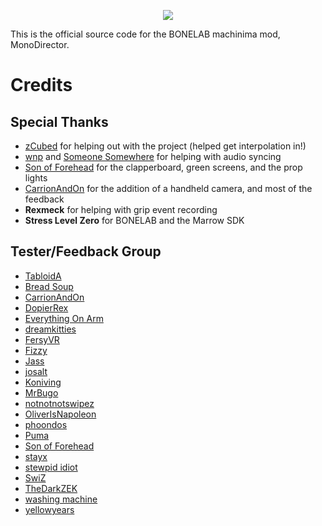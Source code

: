 <p align="center">
  <img src="https://i.imgur.com/5XrPOnQ.png" />
</p>

This is the official source code for the BONELAB machinima mod, MonoDirector.

# Credits

## Special Thanks
- [zCubed](https://github.com/zCubed3) for helping out with the project (helped get interpolation in!)
- [wnp](https://github.com/wnp78) and [Someone Somewhere](https://github.com/someonesomewheredev) for helping with audio syncing
- [Son of Forehead](https://github.com/SonOfForehead) for the clapperboard, green screens, and the prop lights
- [CarrionAndOn](https://github.com/CarrionAndOn) for the addition of a handheld camera, and most of the feedback
- **Rexmeck** for helping with grip event recording
- **Stress Level Zero** for BONELAB and the Marrow SDK

## Tester/Feedback Group
- [TabloidA](https://github.com/Acerocks22)
- [Bread Soup](https://github.com/BreadSoup)
- [CarrionAndOn](https://github.com/CarrionAndOn)
- [DopierRex](https://github.com/coldboiddcddd)
- [Everything On Arm](https://github.com/D2Lx0wse)
- [dreamkitties](https://github.com/dreamkitties)
- [FersyVR](https://github.com/FersyVR)
- [Fizzy](https://github.com/Fizzyhex)
- [Jass](https://github.com/Jass3k)
- [josalt](https://github.com/josalt)
- [Koniving](https://github.com/Koniving)
- [MrBugo](https://github.com/MrBugo)
- [notnotnotswipez](https://github.com/notnotnotswipez)
- [OliverIsNapoleon](https://github.com/OiverIsNapoleon)
- [phoondos](https://github.com/phoondos)
- [Puma](https://github.com/Pumazzz06)
- [Son of Forehead](https://github.com/SonOfForehead)
- [stayx](https://github.com/stayxlol)
- [stewpid idiot](https://github.com/Stewpididiot)
- [SwiZ](https://github.com/SwiZ-VR)
- [TheDarkZEK](https://github.com/TheDarkZEK)
- [washing machine](https://github.com/WashingmachineREAL)
- [yellowyears](https://github.com/yellowyears)
